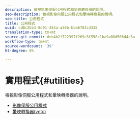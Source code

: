 ```yaml
---
description: 檢視影像伺服公用程式和暈映轉換器的說明。
seo-description: 檢視影像伺服公用程式和暈映轉換器的說明。
seo-title: 公用程式
title: 公用程式
uuid: cd8c2bb3-8d91-483a-a30b-bba6783cd335
translation-type: tm+mt
source-git-commit: deb4b2f722397f269c3f558c1ba9a08d506d4c3a
workflow-type: tm+mt
source-wordcount: '39'
ht-degree: 0%

---
```



# 實用程式{#utilities}

檢視影像伺服公用程式和暈映轉換器的說明。

* [影像伺服公用程式](/help/aem-is-ir-api/is-api/is-utils/utilities/c-utils-home.md)
* [暈映轉換器(vntc)](/help/aem-is-ir-api/utilities/c-ir-vignette-converter-vntc/c-ir-vignette-converter-vntc.md)
